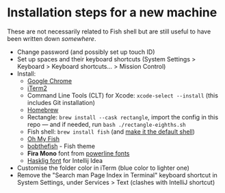 # Installation steps for a new machine

These are not necessarily related to Fish shell but are still useful to have been written down _somewhere_.

- Change password (and possibly set up touch ID)
- Set up spaces and their keyboard shortcuts (System Settings > Keyboard > Keyboard shortcuts... > Mission Control)
- Install:
  - [Google Chrome](https://www.google.com/chrome/)
  - [iTerm2](https://iterm2.com/)
  - Command Line Tools (CLT) for Xcode: `xcode-select --install` (this includes Git installation)
  - [Homebrew](https://brew.sh/)
  - Rectangle: `brew install --cask rectangle`, import the config in this repo — and if needed, run `bash ./rectangle-eighths.sh`
  - Fish shell: `brew install fish` (and [make it the default shell](https://fishshell.com/docs/current))
  - [Oh My Fish](https://github.com/oh-my-fish/oh-my-fish)
  - [bobthefish](https://github.com/oh-my-fish/theme-bobthefish) - Fish theme
  - **Fira Mono** font from [powerline fonts](https://github.com/powerline/fonts)
  - [Hasklig font](https://github.com/i-tu/Hasklig) for Intellij Idea
- Customise the folder color in iTerm (blue color to lighter one)
- Remove the "Search man Page Index in Terminal" keyboard shortcut in System Settings, under Services > Text (clashes with IntelliJ shortcut)
